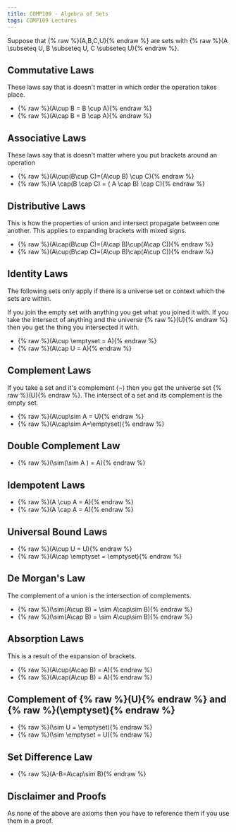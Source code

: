 ```yaml
---
title: COMP109 - Algebra of Sets
tags: COMP109 Lectures
---
```

Suppose that {% raw %}\(A,B,C,U\){% endraw %} are sets with {% raw %}\(A \subseteq U, B \subseteq U, C \subseteq U\){% endraw %}.

## Commutative Laws
These laws say that is doesn't matter in which order the operation takes place.

* {% raw %}\(A\cup B = B \cup A\){% endraw %}
* {% raw %}\(A\cap B = B \cap A\){% endraw %}

## Associative Laws
These laws say that is doesn't matter where you put brackets around an operation

* {% raw %}\(A\cup(B\cup C)=(A\cup B) \cup C\){% endraw %}
* {% raw %}\(A \cap(B \cap C) = ( A \cap B) \cap C\){% endraw %}

## Distributive Laws
This is how the properties of union and intersect propagate between one another. This applies to expanding brackets with mixed signs.

* {% raw %}\(A\cap(B\cup C)=(A\cap B)\cup(A\cap C)\){% endraw %}
* {% raw %}\(A\cup(B\cap C)=(A\cup B)\cap(A\cup C)\){% endraw %}

## Identity Laws
The following sets only apply if there is a universe set or context which the sets are within.

If you join the empty set with anything you get what you joined it with. If you take the intersect of anything and the universe {% raw %}\(U\){% endraw %} then you get the thing you intersected it with.

* {% raw %}\(A\cup \emptyset = A\){% endraw %}
* {% raw %}\(A\cap U = A\){% endraw %}

## Complement Laws
If you take a set and it's complement (¬) then you get the universe set {% raw %}\(U\){% endraw %}. The intersect of a set and its complement is the empty set.

* {% raw %}\(A\cup\sim A = U\){% endraw %}
* {% raw %}\(A\cap\sim A=\emptyset\){% endraw %}

## Double Complement Law
* {% raw %}\(\sim(\sim A ) = A\){% endraw %}

## Idempotent Laws
* {% raw %}\(A \cup A = A\){% endraw %}
* {% raw %}\(A \cap A = A\){% endraw %}

## Universal Bound Laws
* {% raw %}\(A\cup U = U\){% endraw %}
* {% raw %}\(A\cap \emptyset = \emptyset\){% endraw %}

## De Morgan's Law
The complement of a union is the intersection of complements.

* {% raw %}\(\sim(A\cup B) = \sim A\cap\sim B\){% endraw %}
* {% raw %}\(\sim(A\cap B) = \sim A\cup\sim B\){% endraw %}

## Absorption Laws
This is a result of the expansion of brackets.

* {% raw %}\(A\cup(A\cap B) = A\){% endraw %}
* {% raw %}\(A\cap(A\cup B) = A\){% endraw %}

## Complement of {% raw %}\(U\){% endraw %} and {% raw %}\(\emptyset\){% endraw %}

* {% raw %}\(\sim U = \emptyset\){% endraw %}
* {% raw %}\(\sim \emptyset = U\){% endraw %}

## Set Difference Law

* {% raw %}\(A-B=A\cap\sim B\){% endraw %}

## Disclaimer and Proofs
As none of the above are axioms then you have to reference them if you use them in a proof.
